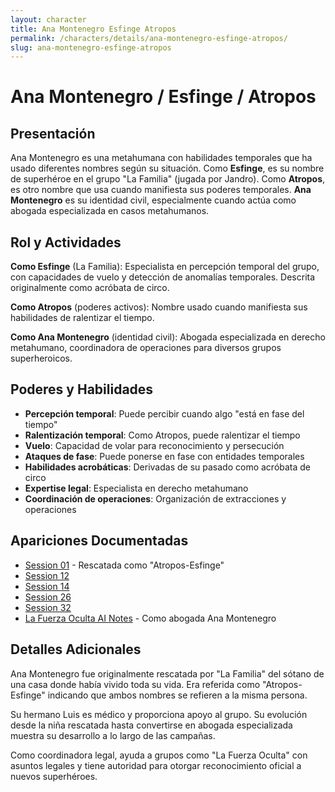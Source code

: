 ```yaml
---
layout: character
title: Ana Montenegro Esfinge Atropos
permalink: /characters/details/ana-montenegro-esfinge-atropos/
slug: ana-montenegro-esfinge-atropos
---
```


# Ana Montenegro / Esfinge / Atropos

## Presentación
Ana Montenegro es una metahumana con habilidades temporales que ha usado diferentes nombres según su situación. Como **Esfinge**, es su nombre de superhéroe en el grupo "La Familia" (jugada por Jandro). Como **Atropos**, es otro nombre que usa cuando manifiesta sus poderes temporales. **Ana Montenegro** es su identidad civil, especialmente cuando actúa como abogada especializada en casos metahumanos.

## Rol y Actividades
**Como Esfinge** (La Familia): Especialista en percepción temporal del grupo, con capacidades de vuelo y detección de anomalías temporales. Descrita originalmente como acróbata de circo.

**Como Atropos** (poderes activos): Nombre usado cuando manifiesta sus habilidades de ralentizar el tiempo.

**Como Ana Montenegro** (identidad civil): Abogada especializada en derecho metahumano, coordinadora de operaciones para diversos grupos superheroicos.

## Poderes y Habilidades
- **Percepción temporal**: Puede percibir cuando algo "está en fase del tiempo"
- **Ralentización temporal**: Como Atropos, puede ralentizar el tiempo
- **Vuelo**: Capacidad de volar para reconocimiento y persecución
- **Ataques de fase**: Puede ponerse en fase con entidades temporales
- **Habilidades acrobáticas**: Derivadas de su pasado como acróbata de circo
- **Expertise legal**: Especialista en derecho metahumano
- **Coordinación de operaciones**: Organización de extracciones y operaciones

## Apariciones Documentadas
- [Session 01](../../campaigns/la-familia/session-01.md) - Rescatada como "Atropos-Esfinge"
- [Session 12](../../campaigns/la-familia/session-12.md)
- [Session 14](../../campaigns/la-familia/session-14.md)
- [Session 26](../../campaigns/la-familia/session-26.md)
- [Session 32](../../campaigns/la-familia/session-32.md)
- [La Fuerza Oculta AI Notes](../../campaigns/la-fuerza-oculta/ai-notes/) - Como abogada Ana Montenegro

## Detalles Adicionales
Ana Montenegro fue originalmente rescatada por "La Familia" del sótano de una casa donde había vivido toda su vida. Era referida como "Atropos-Esfinge" indicando que ambos nombres se refieren a la misma persona.

Su hermano Luis es médico y proporciona apoyo al grupo. Su evolución desde la niña rescatada hasta convertirse en abogada especializada muestra su desarrollo a lo largo de las campañas.

Como coordinadora legal, ayuda a grupos como "La Fuerza Oculta" con asuntos legales y tiene autoridad para otorgar reconocimiento oficial a nuevos superhéroes.